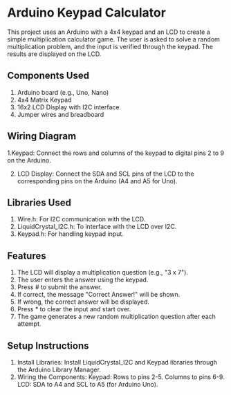 # Arduino Keypad Calculator
This project uses an Arduino with a 4x4 keypad and an LCD to create a simple multiplication calculator game. The user is asked to solve a random multiplication problem, and the input is verified through the keypad. The results are displayed on the LCD.

## Components Used
 1. Arduino board (e.g., Uno, Nano)
 2. 4x4 Matrix Keypad
 3. 16x2 LCD Display with I2C interface
 4. Jumper wires and breadboard

## Wiring Diagram
 1.Keypad:
  Connect the rows and columns of the keypad to digital pins 2 to 9 on the Arduino.

 2. LCD Display:
  Connect the SDA and SCL pins of the LCD to the corresponding pins on the Arduino (A4 and A5 for Uno).

## Libraries Used
 1. Wire.h: For I2C communication with the LCD.
 2. LiquidCrystal_I2C.h: To interface with the LCD over I2C.
 3. Keypad.h: For handling keypad input.

## Features
 1. The LCD will display a multiplication question (e.g., "3 x 7").
 2. The user enters the answer using the keypad.
 3. Press # to submit the answer.
 4. If correct, the message "Correct Answer!" will be shown.
 5. If wrong, the correct answer will be displayed.
 6. Press * to clear the input and start over.
 7. The game generates a new random multiplication question after each attempt.

## Setup Instructions
 1. Install Libraries:
  Install LiquidCrystal_I2C and Keypad libraries through the Arduino Library Manager.
 2. Wiring the Components:
    Keypad:
      Rows to pins 2-5.
      Columns to pins 6-9.
    LCD:
      SDA to A4 and SCL to A5 (for Arduino Uno).
